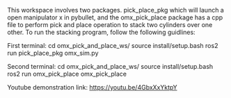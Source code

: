 This workspace involves two packages. pick_place_pkg which will launch a open manipulator x in pybullet, and the omx_pick_place package has a cpp file to perform pick and place operation to stack two cylinders over one other. To run the stacking program, follow the following guidlines:

First terminal:
	cd omx_pick_and_place_ws/
	source install/setup.bash
	ros2 run pick_place_pkg omx_sim.py 

Second terminal:
	cd omx_pick_and_place_ws/
	source install/setup.bash
	ros2 run omx_pick_place omx_pick_place 

Youtube demonstration link: https://youtu.be/4GbxXxYktpY